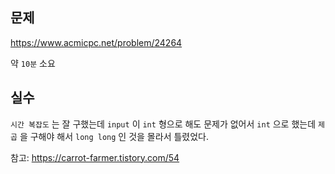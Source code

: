 ## 문제

https://www.acmicpc.net/problem/24264

약 `10분` 소요

## 실수

`시간 복잡도` 는 잘 구했는데 `input` 이 `int` 형으로 해도 문제가 없어서 `int` 으로 했는데 `제곱` 을 구해야 해서 `long long` 인 것을 몰라서 틀렸었다.

참고: https://carrot-farmer.tistory.com/54
